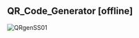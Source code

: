 ## QR_Code_Generator [offline]

![QRgenSS01](https://user-images.githubusercontent.com/62290930/227717140-b9a282cc-e865-454d-aeaa-62f3a95d9fe8.png)
